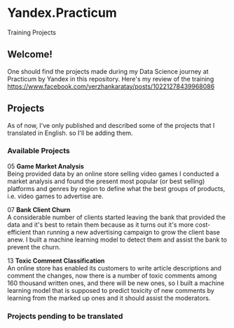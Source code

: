 # Yandex.Practicum
Training Projects

## Welcome! 

One should find the projects made during my Data Science journey at Practicum by Yandex in this repository.
Here's my review of the training https://www.facebook.com/yerzhankaratay/posts/10221278439968086

## Projects

As of now, I've only published and described some of the projects that I translated in English. so I'll be adding them.

### Available Projects

05 **Game Market Analysis** \
Being provided data by an online store selling video games I conducted a market analysis and found the present most popular (or best selling) platforms and genres by region to define what the best groups of products, i.e. video games to advertise are.

07 **Bank Client Churn** \
A considerable number of clients started leaving the bank that provided the data and it's best to retain them because as it turns out it's more cost-efficient than running a new advertising campaign to grow the client base anew. I built a machine learning model to detect them and assist the bank to prevent the churn.

13 **Toxic Comment Classification** \
An online store has enabled its customers to write article descriptions and comment the changes, now there is a number of toxic comments among 160 thousand written ones, and there will be new ones, so I built a machine learning model that is supposed to predict toxicity of new comments by learning from the marked up ones and it should assist the moderators.


### Projects pending to be translated 

